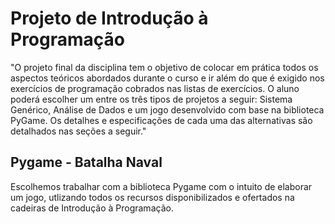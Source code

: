 # Projeto de Introdução à Programação

"O projeto final da disciplina tem o objetivo de colocar em prática todos os aspectos teóricos abordados durante o curso e ir além do que é exigido nos exercícios de programação
cobrados nas listas de exercícios. O aluno poderá escolher um entre os três tipos de projetos a seguir: Sistema Genérico, Análise de Dados e um jogo desenvolvido com base na biblioteca PyGame. Os detalhes e especificações de cada uma das alternativas são detalhados nas seções
a seguir."


## Pygame - Batalha Naval

Escolhemos trabalhar com a biblioteca Pygame com o intuito de elaborar um jogo, utlizando todos os recursos disponibilizados e ofertados na cadeiras de Introdução à Programação.


